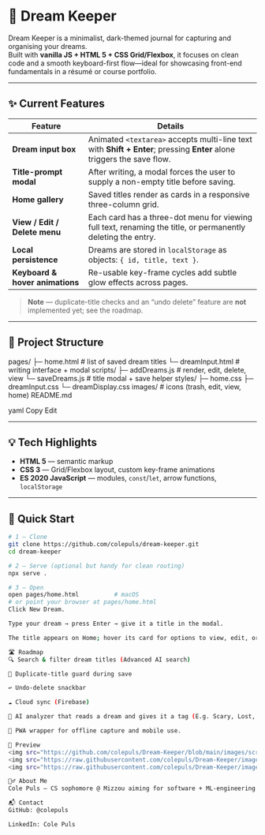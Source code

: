 # 🌙 Dream Keeper

Dream Keeper is a minimalist, dark-themed journal for capturing and organising your dreams.  
Built with **vanilla JS + HTML 5 + CSS Grid/Flexbox**, it focuses on clean code and a smooth keyboard-first flow—ideal for showcasing front-end fundamentals in a résumé or course portfolio.

---

## ✨ Current Features

| Feature | Details |
|---------|---------|
| **Dream input box** | Animated `<textarea>` accepts multi-line text with **Shift + Enter**; pressing **Enter** alone triggers the save flow. |
| **Title-prompt modal** | After writing, a modal forces the user to supply a non-empty title before saving. |
| **Home gallery** | Saved titles render as cards in a responsive three-column grid. |
| **View / Edit / Delete menu** | Each card has a three-dot menu for viewing full text, renaming the title, or permanently deleting the entry. |
| **Local persistence** | Dreams are stored in `localStorage` as objects: `{ id, title, text }`. |
| **Keyboard & hover animations** | Re-usable key-frame cycles add subtle glow effects across pages. |

> **Note** — duplicate-title checks and an “undo delete” feature are **not** implemented yet; see the roadmap.

---

## 📁 Project Structure

pages/ ├─ home.html # list of saved dream titles └─ dreamInput.html # writing interface + modal scripts/ ├─ addDreams.js # render, edit, delete, view └─ saveDreams.js # title modal + save helper styles/ ├─ home.css ├─ dreamInput.css └─ dreamDisplay.css images/ # icons (trash, edit, view, home) README.md

yaml
Copy
Edit

---

## 💡 Tech Highlights

- **HTML 5** — semantic markup  
- **CSS 3** — Grid/Flexbox layout, custom key-frame animations  
- **ES 2020 JavaScript** — modules, `const`/`let`, arrow functions, `localStorage`  

---

## 🚀 Quick Start

```bash
# 1 – Clone
git clone https://github.com/colepuls/dream-keeper.git
cd dream-keeper

# 2 – Serve (optional but handy for clean routing)
npx serve .

# 3 – Open
open pages/home.html          # macOS
# or point your browser at pages/home.html
Click New Dream.

Type your dream → press Enter → give it a title in the modal.

The title appears on Home; hover its card for options to view, edit, or delete.

🛣️ Roadmap
🔍 Search & filter dream titles (Advanced AI search)

🚫 Duplicate-title guard during save

↩️ Undo-delete snackbar

☁️ Cloud sync (Firebase)

🧠 AI analyzer that reads a dream and gives it a tag (E.g. Scary, Lost, Confused, Sad, Uplifting)

📱 PWA wrapper for offline capture and mobile use.

📸 Preview
<img src="https://github.com/colepuls/Dream-Keeper/blob/main/images/screenshot1.png" width="600"/>
<img src="https://raw.githubusercontent.com/colepuls/Dream-Keeper/images/screenshot2.png" width="600"/>
<img src="https://raw.githubusercontent.com/colepuls/Dream-Keeper/images/screenshot3.png" width="600"/>

🙋‍♂️ About Me
Cole Puls — CS sophomore @ Mizzou aiming for software + ML-engineering roles.

📬 Contact
GitHub: @colepuls

LinkedIn: Cole Puls

